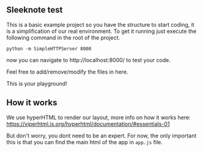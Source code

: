 ## Sleeknote test

This is a basic example project so you have the structure to start coding, it is a simplification of our real environment.
To get it running just execute the following command in the root of the project.

`python -m SimpleHTTPServer 8000`

now you can navigate to http://localhost:8000/ to test your code.

Feel free to add/remove/modify the files in here.

This is your playground!

## How it works

We use hyperHTML to render our layout, more info on how it works here: https://viperhtml.js.org/hyperhtml/documentation/#essentials-01

But don't worry, you dont need to be an expert. For now, the only important this is that you can find the main html of the app in `app.js` file.
